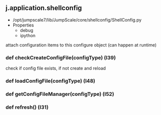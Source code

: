 ## j.application.shellconfig

- /opt/jumpscale7/lib/JumpScale/core/shellconfig/ShellConfig.py
- Properties
    - debug
    - ipython

attach configuration items to this configure object (can happen at runtime)

### def checkCreateConfigFile(configType) (l39)

check if config file exists, if not create and reload

### def loadConfigFile(configType) (l48)

### def getConfigFileManager(configType) (l52)

### def refresh() (l31)


